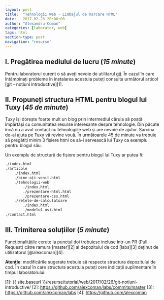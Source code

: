 ```yaml
---
layout: post
title:  "Tehnologii Web - Limbajul de marcare HTML"
date:   2017-02-26 20:00:00
author: "Alexandru Coman"
categories: [laborator, web]
tags: html
section-type: post
navigation: "resurse"
---
```


## I. Pregătirea mediului de lucru (*15 minute*)

Pentru laboratorul curent o să aveți nevoie de utilitarul [git][0].
În cazul în care întâmpinați probleme în instalarea acestuia puteți consulta următorul articol [git - noțiuni introductive][1].

## II. Propuneți structura HTML pentru blogul lui Tuxy (*45 de minute*)

Tuxy își dorește foarte mult un blog prin intermediul căruia să poată împărtăși cu comunitatea resurse interesante despre tehnologie. Din păcate încă nu a avut contact cu tehnologiile web și are nevoie de ajutor.
Sarcina de-al ajuta pe Tuxy vă revine vouă. În următoarele 45 de minute va trebuie să pregătiți minim 3 fișiere html ce să-i servească lui Tuxy ca exemplu pentru blogul său.

Un exemplu de structură de fișiere pentru blogul lui Tuxy ar putea fi:

```bash
./index.html
./articole
    ./index.html
    ./bine-ați-venit.html
    ./tehnologii-web
        ./index.html
        ./prezentare-html.html
        ./prezentare-css.html
    ./rețele-de-calculatoare
        ./index.html
        ./modelul-osi.html
./contact.html
```

## III. Trimiterea soluțiilor (*5 minute*)

Funcționalitățile cerute la punctul doi trebuiesc incluse într-un PR (Pull Request) către ramura
[master][2] al depozitului de cod [labs][3] deținut de utilizatorul [@alexcoman][4].

**Atenție**: modificările sugerate trebuie să respecte structura depozitului de cod. În cazul în care structura acestuia puteți cere indicații suplimentare în timpul laboratorului.


[0]: https://git-scm.com/
[1]: {{ site.baseurl }}/resurse/tutorial/web/2017/02/26/git-notiuni-introductive/
[2]: https://github.com/alexcoman/labs/commits/master
[3]: https://github.com/alexcoman/labs
[4]: https://github.com/alexcoman
